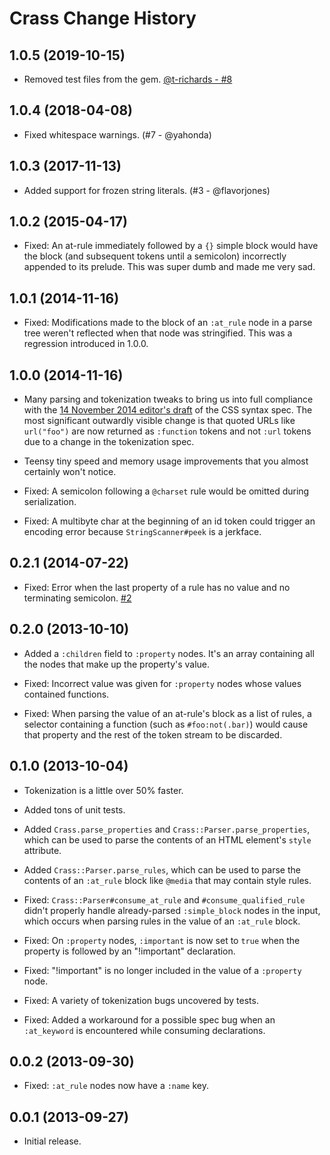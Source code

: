 Crass Change History
====================

1.0.5 (2019-10-15)
------------------

* Removed test files from the gem. [@t-richards - #8][8]

[8]:https://github.com/rgrove/crass/pull/8


1.0.4 (2018-04-08)
------------------

* Fixed whitespace warnings. (#7 - @yahonda)


1.0.3 (2017-11-13)
------------------

* Added support for frozen string literals. (#3 - @flavorjones)


1.0.2 (2015-04-17)
------------------

* Fixed: An at-rule immediately followed by a `{}` simple block would have the
  block (and subsequent tokens until a semicolon) incorrectly appended to its
  prelude. This was super dumb and made me very sad.


1.0.1 (2014-11-16)
------------------

* Fixed: Modifications made to the block of an `:at_rule` node in a parse tree
  weren't reflected when that node was stringified. This was a regression
  introduced in 1.0.0.


1.0.0 (2014-11-16)
------------------

* Many parsing and tokenization tweaks to bring us into full compliance with the
  [14 November 2014 editor's draft][css-syntax-draft] of the CSS syntax spec.
  The most significant outwardly visible change is that quoted URLs like
  `url("foo")` are now returned as `:function` tokens and not `:url` tokens due
  to a change in the tokenization spec.

* Teensy tiny speed and memory usage improvements that you almost certainly
  won't notice.

* Fixed: A semicolon following a `@charset` rule would be omitted during
  serialization.

* Fixed: A multibyte char at the beginning of an id token could trigger an
  encoding error because `StringScanner#peek` is a jerkface.

[css-syntax-draft]:http://dev.w3.org/csswg/css-syntax-3/


0.2.1 (2014-07-22)
------------------

* Fixed: Error when the last property of a rule has no value and no terminating
  semicolon. [#2][]

[#2]:https://github.com/rgrove/crass/issues/2


0.2.0 (2013-10-10)
------------------

* Added a `:children` field to `:property` nodes. It's an array containing all
  the nodes that make up the property's value.

* Fixed: Incorrect value was given for `:property` nodes whose values contained
  functions.

* Fixed: When parsing the value of an at-rule's block as a list of rules, a
  selector containing a function (such as `#foo:not(.bar)`) would cause that
  property and the rest of the token stream to be discarded.


0.1.0 (2013-10-04)
------------------

* Tokenization is a little over 50% faster.

* Added tons of unit tests.

* Added `Crass.parse_properties` and `Crass::Parser.parse_properties`, which can
  be used to parse the contents of an HTML element's `style` attribute.

* Added `Crass::Parser.parse_rules`, which can be used to parse the contents of
  an `:at_rule` block like `@media` that may contain style rules.

* Fixed: `Crass::Parser#consume_at_rule` and `#consume_qualified_rule` didn't
  properly handle already-parsed `:simple_block` nodes in the input, which
  occurs when parsing rules in the value of an `:at_rule` block.

* Fixed: On `:property` nodes, `:important` is now set to `true` when the
  property is followed by an "!important" declaration.

* Fixed: "!important" is no longer included in the value of a `:property` node.

* Fixed: A variety of tokenization bugs uncovered by tests.

* Fixed: Added a workaround for a possible spec bug when an `:at_keyword` is
  encountered while consuming declarations.


0.0.2 (2013-09-30)
------------------

* Fixed: `:at_rule` nodes now have a `:name` key.


0.0.1 (2013-09-27)
------------------

* Initial release.

